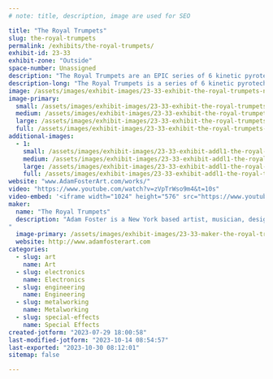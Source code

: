```yaml
---
# note: title, description, image are used for SEO

title: "The Royal Trumpets"
slug: the-royal-trumpets
permalink: /exhibits/the-royal-trumpets/
exhibit-id: 23-33
exhibit-zone: "Outside"
space-number: Unassigned
description: "The Royal Trumpets are an EPIC series of 6 kinetic pyrotechnic sound sculptures that stand 15' tall and shoot fire!"
description-long: "The Royal Trumpets is a series of 6 kinetic pyrotechnic sound sculptures that stand 15' tall and are rendered after the medieval trumpets that greeted kings and queens. They are on linear actuators and move(slowly) from completely vertical to a 45* angle. The system runs on BBQ sized propane tanks and the control system has numerous safety features integrated into the design for failsafe redundancy in the event of an emergency to stop all gas flow. "
image: /assets/images/exhibit-images/23-33-exhibit-the-royal-trumpets-nail-large.jpg
image-primary: 
  small: /assets/images/exhibit-images/23-33-exhibit-the-royal-trumpets-nail-small.jpg
  medium: /assets/images/exhibit-images/23-33-exhibit-the-royal-trumpets-nail-medium.jpg
  large: /assets/images/exhibit-images/23-33-exhibit-the-royal-trumpets-nail-large.jpg
  full: /assets/images/exhibit-images/23-33-exhibit-the-royal-trumpets-nail-full.jpg
additional-images: 
  - 1:
    small: /assets/images/exhibit-images/23-33-exhibit-addl1-the-royal-trumpets-img-0944-small.jpg
    medium: /assets/images/exhibit-images/23-33-exhibit-addl1-the-royal-trumpets-img-0944-medium.jpg
    large: /assets/images/exhibit-images/23-33-exhibit-addl1-the-royal-trumpets-img-0944-large.jpg
    full: /assets/images/exhibit-images/23-33-exhibit-addl1-the-royal-trumpets-img-0944-full.jpg
website: "www.AdamFosterArt.com/works/"
video: "https://www.youtube.com/watch?v=zVpTrWso9m4&t=10s"
video-embed: '<iframe width="1024" height="576" src="https://www.youtube.com/embed/zVpTrWso9m4?feature=oembed" frameborder="0" allow="accelerometer; autoplay; clipboard-write; encrypted-media; gyroscope; picture-in-picture; web-share" allowfullscreen title="The Royal Trumpets by Adam Foster"></iframe>'
maker: 
  name: "The Royal Trumpets"
  description: "Adam Foster is a New York based artist, musician, designer and fabricator and owner of Foster's Comic Creations. Trained in traditional metal crafts, with a love for technology and fire he embraces his limitless imagination. Creating and collaborating on projects ranging from large-scale kinetic fire emitting sculptures, to structural/industrial art, to large LED light sculptures and art cars for the popular festival Burning Man. Adam shows time and time again, that the only limitation is your imagination!
"
  image-primary: /assets/images/exhibit-images/23-33-maker-the-royal-trumpets-profile-copy-medium.jpg
  website: http://www.adamfosterart.com
categories: 
  - slug: art
    name: Art
  - slug: electronics
    name: Electronics
  - slug: engineering
    name: Engineering
  - slug: metalworking
    name: Metalworking
  - slug: special-effects
    name: Special Effects
created-jotform: "2023-07-29 18:00:58"
last-modified-jotform: "2023-10-14 08:54:57"
last-exported: "2023-10-30 08:12:01"
sitemap: false

---
```

